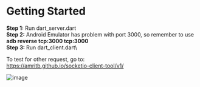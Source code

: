 # Getting Started
**Step 1:** Run dart_server.dart\
**Step 2:** Android Emulator has problem with port 3000, so remember to use **adb reverse tcp:3000 tcp:3000**\
**Step 3:** Run dart_client.dart\


To test for other request, go to:\
https://amritb.github.io/socketio-client-tool/v1/

![image](https://user-images.githubusercontent.com/36349293/150680861-9b4001c2-e5a2-46d6-83e7-0d454dbfa071.png)
